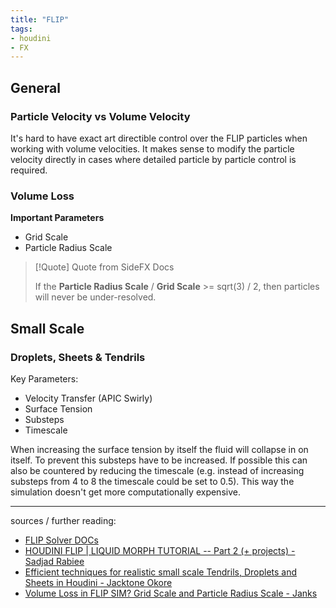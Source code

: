 ```yaml
---
title: "FLIP"
tags:
- houdini
- FX
---
```


## General

### Particle Velocity vs Volume Velocity
It's hard to have exact art directible control over the FLIP particles when working with volume velocities. It makes sense to modify the particle velocity directly in cases where detailed particle by particle control is required.

### Volume Loss
**Important Parameters**
- Grid Scale
- Particle Radius Scale

> [!Quote] Quote from SideFX Docs
> 
>If the **Particle Radius Scale** / **Grid Scale** >= sqrt(3) / 2, then particles will never be under-resolved.

## Small Scale

### Droplets, Sheets & Tendrils
Key Parameters:
- Velocity Transfer (APIC Swirly)
- Surface Tension
- Substeps
- Timescale

When increasing the surface tension by itself the fluid will collapse in on itself. To prevent this substeps have to be increased. If possible this can also be countered by reducing the timescale (e.g. instead of increasing substeps from 4 to 8 the timescale could be set to 0.5). This way the simulation doesn't get more computationally expensive.


---

sources / further reading:
- [FLIP Solver DOCs](https://www.sidefx.com/docs/houdini/nodes/dop/flipsolver.html)
- [HOUDINI FLIP | LIQUID MORPH TUTORIAL -- Part 2 (+ projects) -  Sadjad Rabiee](https://www.youtube.com/watch?v=5sD9uTsewVI)
- [Efficient techniques for realistic small scale Tendrils, Droplets and Sheets in Houdini - Jacktone Okore](https://www.youtube.com/watch?v=rxxR3hFYqLg)
- [Volume Loss in FLIP SIM? Grid Scale and Particle Radius Scale - Janks](https://www.youtube.com/watch?v=JTyPcg5x6b8)


